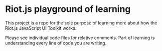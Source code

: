 # Riot.js playground of learning

This project is a repo for the sole purpose of learning more about how the Riot.js JavaScript UI Toolkit works.

Please see individual code files for relative comments. Part of learning is understanding every line of code you are writing.
